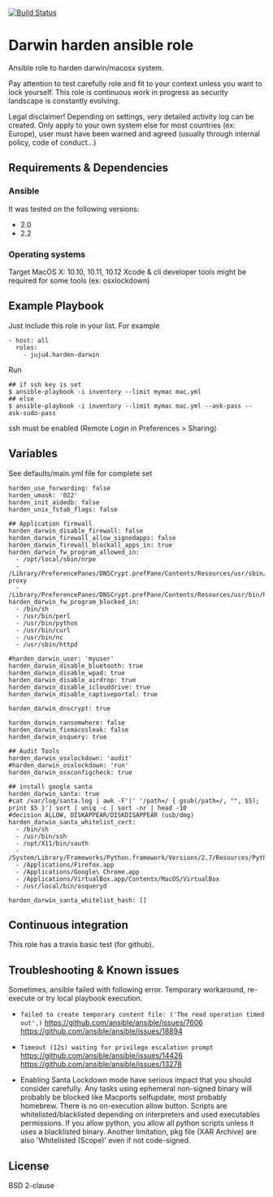 [![Build Status](https://travis-ci.org/juju4/ansible-harden-darwin.svg?branch=master)](https://travis-ci.org/juju4/ansible-harden-darwin)
# Darwin harden ansible role

Ansible role to harden darwin/macosx system.

Pay attention to test carefully role and fit to your context unless you want to lock yourself.
This role is continuous work in progress as security landscape is constantly evolving.

Legal disclaimer!
Depending on settings, very detailed activity log can be created.
Only apply to your own system else for most countries (ex: Europe), user must have been warned and agreed (usually through internal policy, code of conduct...)

## Requirements & Dependencies

### Ansible
It was tested on the following versions:
 * 2.0
 * 2.2

### Operating systems

Target MacOS X: 10.10, 10.11, 10.12
Xcode & cli developer tools might be required for some tools (ex: osxlockdown)

## Example Playbook

Just include this role in your list.
For example

```
- host: all
  roles:
    - juju4.harden-darwin
```

Run
```
## if ssh key is set
$ ansible-playbook -i inventory --limit mymac mac.yml
## else
$ ansible-playbook -i inventory --limit mymac mac.yml --ask-pass --ask-sudo-pass
```
ssh must be enabled (Remote Login in Preferences > Sharing)

## Variables

See defaults/main.yml file for complete set
```
harden_use_forwarding: false
harden_umask: '022'
harden_init_aidedb: false
harden_unix_fstab_flags: false

## Application firewall
harden_darwin_disable_firewall: false
harden_darwin_firewall_allow_signedapps: false
harden_darwin_firewall_blockall_apps_in: true
harden_darwin_fw_program_allowed_in:
  - /opt/local/sbin/nrpe
  - /Library/PreferencePanes/DNSCrypt.prefPane/Contents/Resources/usr/sbin/dnscrypt-proxy
  - /Library/PreferencePanes/DNSCrypt.prefPane/Contents/Resources/usr/bin/hostip
harden_darwin_fw_program_blocked_in:
  - /bin/sh
  - /usr/bin/perl
  - /usr/bin/python
  - /usr/bin/curl
  - /usr/bin/nc
  - /usr/sbin/httpd

#harden_darwin_user: 'myuser'
harden_darwin_disable_bluetooth: true
harden_darwin_disable_wpad: true
harden_darwin_disable_airdrop: true
harden_darwin_disable_iclouddrive: true
harden_darwin_disable_captiveportal: true

harden_darwin_dnscrypt: true

harden_darwin_ransomwhere: false
harden_darwin_fixmacosleak: false
harden_darwin_osquery: true

## Audit Tools
harden_darwin_osxlockdown: 'audit'
#harden_darwin_osxlockdown: 'run'
harden_darwin_osxconfigcheck: true

## install google santa
harden_darwin_santa: true
#cat /var/log/santa.log | awk -F'|' '/path=/ { gsub(/path=/, "", $5); print $5 }'| sort | uniq -c | sort -nr | head -10
#decision ALLOW, DISKAPPEAR/DISKDISAPPEAR (usb/dmg)
harden_darwin_santa_whitelist_cert:
  - /bin/sh
  - /usr/bin/ssh
  - /opt/X11/bin/xauth
  - /System/Library/Frameworks/Python.framework/Versions/2.7/Resources/Python.app/Contents/MacOS/Python
  - /Applications/Firefox.app
  - /Applications/Google\ Chrome.app
  - /Applications/VirtualBox.app/Contents/MacOS/VirtualBox
  - /usr/local/bin/osqueryd

harden_darwin_santa_whitelist_hash: []

```

## Continuous integration

This role has a travis basic test (for github).

## Troubleshooting & Known issues

Sometimes, ansible failed with following error. Temporary workaround, re-execute or try local playbook execution.
* ```failed to create temporary content file: ('The read operation timed out',)```
https://github.com/ansible/ansible/issues/7606
https://github.com/ansible/ansible/issues/18894

* ```Timeout (12s) waiting for privilege escalation prompt```
https://github.com/ansible/ansible/issues/14426
https://github.com/ansible/ansible/issues/13278

* Enabling Santa Lockdown mode have serious impact that you should consider carefully.
Any tasks using ephemeral non-signed binary will probably be blocked like Macports selfupdate, most probably homebrew.
There is no on-execution allow button.
Scripts are whitelisted/blacklisted depending on interpreters and used executables permissions. If you allow python, you allow all python scripts unless it uses a blacklisted binary.
Another limitation, pkg file (XAR Archive) are also 'Whitelisted (Scope)' even if not code-signed.

## License

BSD 2-clause

